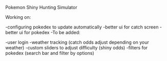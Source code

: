 Pokemon Shiny Hunting Simulator

Working on:

-configuring pokedex to update automatically
-better ui for catch screen
-better ui for pokedex
-To be added:

-user login
-weather tracking (catch odds adjust depending on your weather)
-custom sliders to adjust difficulty (shiny odds)
-filters for pokedex (search bar and filter by options)